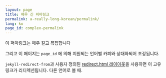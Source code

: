 ```yaml
---
layout: page
title: 매우 긴 퍼마링크
permalink: a-really-long-korean/permalink/
lang: ko
page_id: complex-permalink
---
```


이 퍼마링크는 매우 길고 복잡합니다

그리고 이 페이지는 `page_id` 에 의해 지원되는 언어별 카피와 상대화되어 조정됩니다.

`jekyll-redirect-from`과 사용자 정의된 [redirect.html 레이아웃](https://github.com/untra/polyglot/blob/master/site/_layouts/redirect.html)을 사용하면 이 고유 링크가 리디렉션됩니다. 다른 언어로 볼 때.